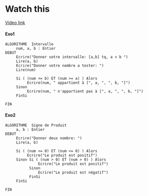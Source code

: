 # Watch this

[Video link](https://www.youtube.com/watch?v=IS0hvoPt85w&list=PLF2W_rB6QiYD4fIRAU1HPYRiVl8SF7xLc&index=2)


#### Exo1

```
ALGORITHME  Intervalle
     num, a, b : Entier
DEBUT
     Ecrire("Donner votre intervalle: [a,b] tq, a < b ")
     Lire(a, b)
     Ecrire("Donner votre nombre a tester: ")
     Lire(num)
     
     Si ( (num <= b) ET (num >= a) ) Alors
          Ecrire(num, " appartient à [", a, ", ", b, "]")
     Sinon 
          Ecrire(num, " n'appartient pas à [", a, ", ", b, "]")
     FinSi
     
FIN
```
#### Exo2

```
ALGORITHME  Signe de Produit
     a, b : Entier
DEBUT
     Ecrire("Donner deux nombre: ")
     Lire(a, b)
     
     Si ( (num <= 0) ET (num <= 0) ) Alors
          Ecrire("Le produit est positif")
     Sinon Si ( (num > 0) ET (num > 0) ) Alors
               Ecrire("Le produit est positif")
           Sinon
               Ecrire("Le produit est négatif")
           FinSi
     FinSi
     
FIN
```
